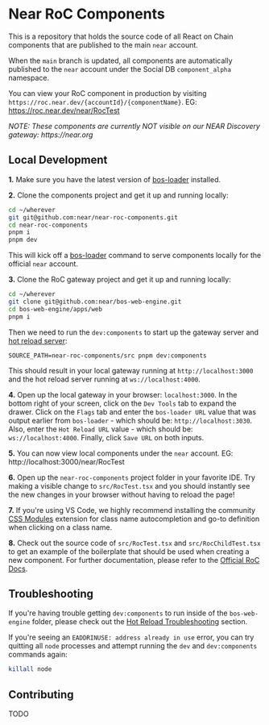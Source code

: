 # Near RoC Components

This is a repository that holds the source code of all React on Chain components that are published to the main `near` account.

When the `main` branch is updated, all components are automatically published to the `near` account under the Social DB `component_alpha` namespace.

You can view your RoC component in production by visiting `https://roc.near.dev/{accountId}/{componentName}`. EG: https://roc.near.dev/near/RocTest

_NOTE: These components are currently NOT visible on our NEAR Discovery gateway: https://near.org_

## Local Development

**1.** Make sure you have the latest version of [bos-loader](https://github.com/near/bos-loader/releases) installed.

**2.** Clone the components project and get it up and running locally:

```bash
cd ~/wherever
git git@github.com:near/near-roc-components.git
cd near-roc-components
pnpm i
pnpm dev
```

This will kick off a [bos-loader](https://github.com/near/bos-loader) command to serve components locally for the official `near` account.

**3.** Clone the RoC gateway project and get it up and running locally:

```bash
cd ~/wherever
git clone git@github.com:near/bos-web-engine.git
cd bos-web-engine/apps/web
pnpm i
```

Then we need to run the `dev:components` to start up the gateway server and [hot reload server](https://github.com/near/bos-web-engine/blob/main/packages/hot-reload-server/README.md):

```
SOURCE_PATH=near-roc-components/src pnpm dev:components
```

This should result in your local gateway running at `http://localhost:3000` and the hot reload server running at `ws://localhost:4000`.

**4.** Open up the local gateway in your browser: `localhost:3000`. In the bottom right of your screen, click on the `Dev Tools` tab to expand the drawer. Click on the `Flags` tab and enter the `bos-loader URL` value that was output earlier from `bos-loader` - which should be: `http://localhost:3030`. Also, enter the `Hot Reload URL` value - which should be: `ws://localhost:4000`. Finally, click `Save URL` on both inputs.

**5.** You can now view local components under the `near` account. EG: http://localhost:3000/near/RocTest

**6.** Open up the `near-roc-components` project folder in your favorite IDE. Try making a visible change to `src/RocTest.tsx` and you should instantly see the new changes in your browser without having to reload the page!

**7.** If you're using VS Code, we highly recommend installing the community [CSS Modules](https://marketplace.visualstudio.com/items?itemName=clinyong.vscode-css-modules) extension for class name autocompletion and go-to definition when clicking on a class name.

**8.** Check out the source code of `src/RocTest.tsx` and `src/RocChildTest.tsx` to get an example of the boilerplate that should be used when creating a new component. For further documentation, please refer to the [Official RoC Docs](https://roc-docs.near.dev/).

## Troubleshooting

If you're having trouble getting `dev:components` to run inside of the `bos-web-engine` folder, please check out the [Hot Reload Troubleshooting](https://github.com/near/bos-web-engine/blob/main/packages/hot-reload-server/README.md#troubleshooting) section.

If you're seeing an `EADDRINUSE: address already in use` error, you can try quitting all `node` processes and attempt running the `dev` and `dev:components` commands again:

```bash
killall node
```

## Contributing

TODO

